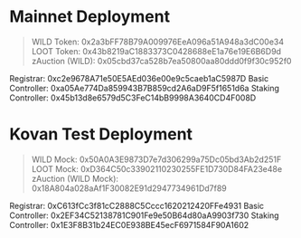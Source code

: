 # Mainnet Deployment

> WILD Token: 0x2a3bFF78B79A009976EeA096a51A948a3dC00e34
> LOOT Token: 0x43b8219aC1883373C0428688eE1a76e19E6B6D9d
> zAuction (WILD): 0x05cbd37ca528b7ea50800aa80ddd0f9f30c952f0

Registrar: 0xc2e9678A71e50E5AEd036e00e9c5caeb1aC5987D
Basic Controller: 0xa05Ae774Da859943B7B859cd2A6aD9F5f1651d6a
Staking Controller: 0x45b13d8e6579d5C3FeC14bB9998A3640CD4F008D

# Kovan Test Deployment

> WILD Mock: 0x50A0A3E9873D7e7d306299a75Dc05bd3Ab2d251F
> LOOT Mock: 0xD364C50c33902110230255FE1D730D84FA23e48e
> zAuction (WILD Mock): 0x18A804a028aAf1F30082E91d2947734961Dd7f89

Registrar: 0xC613fCc3f81cC2888C5Cccc1620212420FFe4931
Basic Controller: 0x2EF34C52138781C901Fe9e50B64d80aA9903f730
Staking Controller: 0x1E3F8B31b24EC0E938BE45ecF6971584F90A1602
